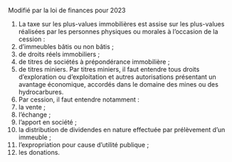 Modifié par la loi de finances pour 2023
1) La taxe sur les plus-values immobilières est assise sur les plus-values réalisées par les personnes physiques ou morales à l’occasion de la cession :
1) d’immeubles bâtis ou non bâtis ;
1) de droits réels immobiliers ;
1) de titres de sociétés à prépondérance immobilière ;
1) de titres miniers. Par titres miniers, il faut entendre tous droits d’exploration ou
d’exploitation et autres autorisations présentant un avantage économique, accordés dans le domaine des mines ou des hydrocarbures.
2) Par cession, il faut entendre notamment :
1) la vente ;
1) l’échange ;
1) l’apport en société ;
1) la distribution de dividendes en nature effectuée par prélèvement d’un immeuble ;
5) l’expropriation pour cause d’utilité publique ;
5) les donations.